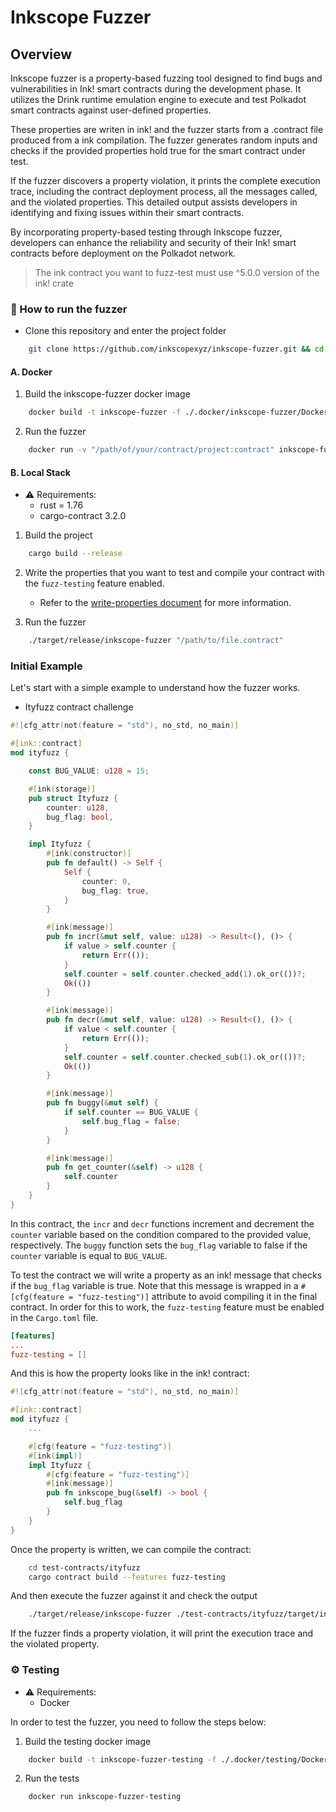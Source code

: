 # Inkscope Fuzzer

## Overview

Inkscope fuzzer is a property-based fuzzing tool designed to find bugs and vulnerabilities in Ink! smart contracts during the development phase. It utilizes the Drink runtime emulation engine to execute and test Polkadot smart contracts against user-defined properties. 

These properties are writen in ink! and the fuzzer starts from a .contract file produced from a ink compilation. The fuzzer generates random inputs and checks if the provided properties hold true for the smart contract under test.

If the fuzzer discovers a property violation, it prints the complete execution trace, including the contract deployment process, all the messages called, and the violated properties. This detailed output assists developers in identifying and fixing issues within their smart contracts.

By incorporating property-based testing through Inkscope fuzzer, developers can enhance the reliability and security of their Ink! smart contracts before deployment on the Polkadot network.

>  The ink contract you want to fuzz-test must use ^5.0.0 version of the ink! crate

### 🚀 How to run the fuzzer

- Clone this repository and enter the project folder
```bash
    git clone https://github.com/inkscopexyz/inkscope-fuzzer.git && cd inkscope-fuzzer
```

#### A. Docker

1. Build the inkscope-fuzzer docker image
```bash
    docker build -t inkscope-fuzzer -f ./.docker/inkscope-fuzzer/Dockerfile .
```

2. Run the fuzzer
```bash
    docker run -v "/path/of/your/contract/project:contract" inkscope-fuzzer contract/file.contract
```

#### B. Local Stack

- ⚠️ Requirements:
  - rust = 1.76
  - cargo-contract 3.2.0

1. Build the project
```bash
    cargo build --release
```

2. Write the properties that you want to test and compile your contract with the `fuzz-testing` feature enabled.
    - Refer to the [write-properties document](docs/write-properties.md) for more information.
    
3. Run the fuzzer
```bash
    ./target/release/inkscope-fuzzer "/path/to/file.contract"
```

### Initial Example

Let's start with a simple example to understand how the fuzzer works.

- Ityfuzz contract challenge

```rust
#![cfg_attr(not(feature = "std"), no_std, no_main)]

#[ink::contract]
mod ityfuzz {

    const BUG_VALUE: u128 = 15;

    #[ink(storage)]
    pub struct Ityfuzz {
        counter: u128,
        bug_flag: bool,
    }

    impl Ityfuzz {
        #[ink(constructor)]
        pub fn default() -> Self {
            Self {
                counter: 0,
                bug_flag: true,
            }
        }

        #[ink(message)]
        pub fn incr(&mut self, value: u128) -> Result<(), ()> {
            if value > self.counter {
                return Err(());
            }
            self.counter = self.counter.checked_add(1).ok_or(())?;
            Ok(())
        }

        #[ink(message)]
        pub fn decr(&mut self, value: u128) -> Result<(), ()> {
            if value < self.counter {
                return Err(());
            }
            self.counter = self.counter.checked_sub(1).ok_or(())?;
            Ok(())
        }

        #[ink(message)]
        pub fn buggy(&mut self) {
            if self.counter == BUG_VALUE {
                self.bug_flag = false;
            }
        }

        #[ink(message)]
        pub fn get_counter(&self) -> u128 {
            self.counter
        }
    }
}
```

In this contract, the `incr` and `decr` functions increment and decrement the `counter` variable based on the condition compared to the provided value, respectively. The `buggy` function sets the `bug_flag` variable to false if the `counter` variable is equal to `BUG_VALUE`.

To test the contract we will write a property as an ink! message that checks if the `bug_flag` variable is true. Note that this message is wrapped in a `#[cfg(feature = "fuzz-testing")]` attribute to avoid compiling it in the final contract. In order for this to work, the `fuzz-testing` feature must be enabled in the `Cargo.toml` file.

```toml
[features]
...
fuzz-testing = []
```
And this is how the property looks like in the ink! contract: 
```rust
#![cfg_attr(not(feature = "std"), no_std, no_main)]

#[ink::contract]
mod ityfuzz {
    ...

    #[cfg(feature = "fuzz-testing")]
    #[ink(impl)]
    impl Ityfuzz {
        #[cfg(feature = "fuzz-testing")]
        #[ink(message)]
        pub fn inkscope_bug(&self) -> bool {
            self.bug_flag
        }
    }
}
```

Once the property is written, we can compile the contract:

```bash
    cd test-contracts/ityfuzz
    cargo contract build --features fuzz-testing
```

And then execute the fuzzer against it and check the output
```bash
    ./target/release/inkscope-fuzzer ./test-contracts/ityfuzz/target/ink/ityfuzz.contract 
```

If the fuzzer finds a property violation, it will print the execution trace and the violated property.

### ⚙️ Testing

- ⚠️ Requirements:
  - Docker

In order to test the fuzzer, you need to follow the steps below:

1. Build the testing docker image
```bash
    docker build -t inkscope-fuzzer-testing -f ./.docker/testing/Dockerfile .
```
2. Run the tests
```bash
    docker run inkscope-fuzzer-testing
```


